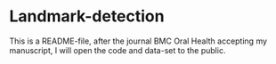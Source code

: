 # Landmark-detection
This is a README-file, after the journal BMC Oral Health accepting my manuscript, I will open the code and data-set to the public.
